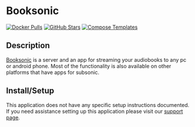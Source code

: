 # Booksonic

[![Docker Pulls](https://img.shields.io/docker/pulls/linuxserver/booksonic?style=flat-square&color=607D8B&label=docker%20pulls&logo=docker)](https://hub.docker.com/r/linuxserver/booksonic)
[![GitHub Stars](https://img.shields.io/github/stars/popeen/Booksonic-Air?style=flat-square&color=607D8B&label=github%20stars&logo=github)](https://github.com/popeen/Booksonic-Air)
[![Compose Templates](https://img.shields.io/static/v1?style=flat-square&color=607D8B&label=compose&message=templates)](https://github.com/GhostWriters/DockSTARTer/tree/master/compose/.apps/booksonic)

## Description

[Booksonic](https://booksonic.org/) is a server and an app for streaming your
audiobooks to any pc or android phone. Most of the functionality is also
available on other platforms that have apps for subsonic.

## Install/Setup

This application does not have any specific setup instructions documented. If
you need assistance setting up this application please visit our
[support page](https://dockstarter.com/basics/support/).
